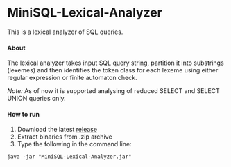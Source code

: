 # MiniSQL-Lexical-Analyzer
This is a lexical analyzer of SQL queries.

#### About

The lexical analyzer takes input SQL query string, partition it into substrings (lexemes) and then identifies the token class for each lexeme using either regular expression or finite automaton check.

*Note:* As of now it is supported analysing of reduced SELECT and SELECT UNION queries only.

#### How to run

1. Download the latest [release](https://github.com/ematiyuk/minisql-lexical-analyzer/releases) 
2. Extract binaries from .zip archive
3. Type the following in the command line:

```
java -jar "MiniSQL-Lexical-Analyzer.jar" 
```
